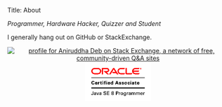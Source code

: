 Title: About

*Programmer, Hardware Hacker, Quizzer and Student*

I generally hang out on GitHub or StackExchange.

<script type="text/javascript" src="https://github-profile.com/dist/gh-profile-card.min.js"></script>
<center><div id="github-card" 
	 data-max-repos="2"
	 data-sort-by="updateTime"
	 data-header-text="Recently updated:"
     data-username="Aniruddha-Deb">
</div></center>

<center><a href="https://stackexchange.com/users/12827944"><img src="https://stackexchange.com/users/flair/12827944.png" width="208" height="58" alt="profile for Aniruddha Deb on Stack Exchange, a network of free, community-driven Q&amp;A sites" title="profile for Aniruddha Deb on Stack Exchange, a network of free, community-driven Q&amp;A sites"></a></center>

<center><img src="OCA.gif" alt="Oracle Certified Associate" width="150"></center>
